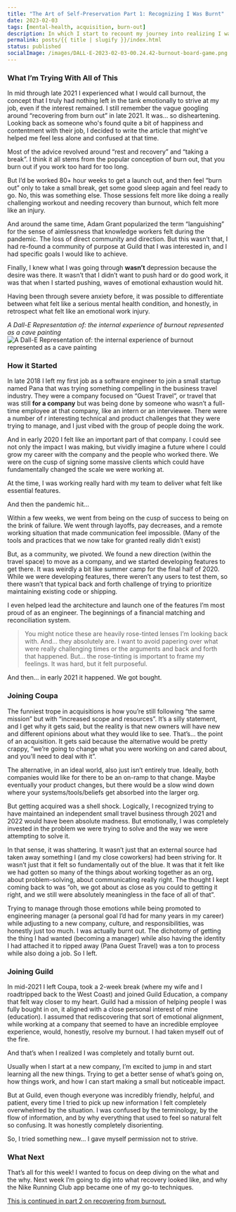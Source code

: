 ```yaml
---
title: "The Art of Self-Preservation Part 1: Recognizing I Was Burnt"
date: 2023-02-03
tags: [mental-health, acquisition, burn-out]
description: In which I start to recount my journey into realizing I was burnt out.
permalink: posts/{{ title | slugify }}/index.html
status: published
socialImage: /images/DALL·E-2023-02-03-00.24.42-burnout-board-game.png
---
```


### What I’m Trying With All of This

In mid through late 2021 I experienced what I would call burnout, the concept that I truly had nothing left in the tank emotionally to strive at my job, even if the interest remained. I still remember the vague googling around “recovering from burn out” in late 2021. It was… so disheartening. Looking back as someone who's found quite a bit of happiness and contentment with their job, I decided to write the article that might've helped me feel less alone and confused at that time.

Most of the advice revolved around “rest and recovery” and “taking a break”. I think it all stems from the popular conception of burn out, that you burn out if you work too hard for too long.

But I’d be worked 80+ hour weeks to get a launch out, and then feel “burn out” only to take a small break, get some good sleep again and feel ready to go. No, this was something else. Those sessions felt more like doing a really challenging workout and needing recovery than burnout, which felt more like an injury.

And around the same time, Adam Grant popularized the term “languishing” for the sense of aimlessness that knowledge workers felt during the pandemic. The loss of direct community and direction. But this wasn’t that, I had re-found a community of purpose at Guild that I was interested in, and I had specific goals I would like to achieve.

Finally, I knew what I was going through **wasn’t** depression because the desire was there. It wasn’t that I didn’t want to push hard or do good work, it was that when I started pushing, waves of emotional exhaustion would hit.

Having been through severe anxiety before, it was possible to differentiate between what felt like a serious mental health condition, and honestly, in retrospect what felt like an emotional work injury.

_A Dall-E Representation of: the internal experience of burnout represented as a cave painting_
![A Dall-E Representation of: the internal experience of burnout represented as a cave painting](/images/DALL·E-2023-02-03-00.23.23-burnout-cave-painting.png)

### How it Started

In late 2018 I left my first job as a software engineer to join a small startup named Pana that was trying something compelling in the business travel industry. They were a company focused on “Guest Travel”, or travel that was still **for a company** but was being done by someone who wasn’t a full-time employee at that company, like an intern or an interviewee. There were a number of r interesting technical and product challenges that they were trying to manage, and I just vibed with the group of people doing the work.

And in early 2020 I felt like an important part of that company. I could see not only the impact I was making, but vividly imagine a future where I could grow my career with the company and the people who worked there. We were on the cusp of signing some massive clients which could have fundamentally changed the scale we were working at.

At the time, I was working really hard with my team to deliver what felt like essential features.

And then the pandemic hit…

Within a few weeks, we went from being on the cusp of success to being on the brink of failure. We went through layoffs, pay decreases, and a remote working situation that made communication feel impossible. (Many of the tools and practices that we now take for granted really didn’t exist)

But, as a community, we pivoted. We found a new direction (within the travel space) to move as a company, and we started developing features to get there. It was weirdly a bit like summer camp for the final half of 2020. While we were developing features, there weren’t any users to test them, so there wasn’t that typical back and forth challenge of trying to prioritize maintaining existing code or shipping.

I even helped lead the architecture and launch one of the features I’m most proud of as an engineer. The beginnings of a financial matching and reconciliation system.

> You might notice these are heavily rose-tinted lenses I’m looking back with. And… they absolutely are. I want to avoid papering over what were really challenging times or the arguments and back and forth that happened. But… the rose-tinting is important to frame my feelings. It was hard, but it felt purposeful.

And then… in early 2021 it happened. We got bought.

### Joining Coupa

The funniest trope in acquisitions is how you’re still following “the same mission” but with “increased scope and resources”. It’s a silly statement, and I get why it gets said, but the reality is that new owners will have new and different opinions about what they would like to see. That’s… the point of an acquisition. It gets said because the alternative would be pretty crappy, “we’re going to change what you were working on and cared about, and you'll need to deal with it”.

The alternative, in an ideal world, also just isn’t entirely true. Ideally, both companies would like for there to be an on-ramp to that change. Maybe eventually your product changes, but there would be a slow wind down where your systems/tools/beliefs get absorbed into the larger org.

But getting acquired was a shell shock. Logically, I recognized trying to have maintained an independent small travel business through 2021 and 2022 would have been absolute madness. But emotionally, I was completely invested in the problem we were trying to solve and the way we were attempting to solve it.

In that sense, it was shattering. It wasn’t just that an external source had taken away something I (and my close coworkers) had been striving for. It wasn’t just that it felt so fundamentally out of the blue. It was that it felt like we had gotten so many of the things about working together as an org, about problem-solving, about communicating really right. The thought I kept coming back to was “oh, we got about as close as you could to getting it right, and we still were absolutely meaningless in the face of all of that”.

Trying to manage through those emotions while being promoted to engineering manager (a personal goal I’d had for many years in my career) while adjusting to a new company, culture, and responsibilities, was honestly just too much. I was actually burnt out. The dichotomy of getting the thing I had wanted (becoming a manager) while also having the identity I had attached it to ripped away (Pana Guest Travel) was a ton to process while also doing a job. So I left.

### Joining Guild

In mid-2021 I left Coupa, took a 2-week break (where my wife and I roadtripped back to the West Coast) and joined Guild Education, a company that felt way closer to my heart. Guild had a mission of helping people I was fully bought in on, it aligned with a close personal interest of mine (education). I assumed that rediscovering that sort of emotional alignment, while working at a company that seemed to have an incredible employee experience, would, honestly, resolve my burnout. I had taken myself out of the fire.

And that’s when I realized I was completely and totally burnt out.

Usually when I start at a new company, I’m excited to jump in and start learning all the new things. Trying to get a better sense of what’s going on, how things work, and how I can start making a small but noticeable impact.

But at Guild, even though everyone was incredibly friendly, helpful, and patient, every time I tried to pick up new information I felt completely overwhelmed by the situation. I was confused by the terminology, by the flow of information, and by why everything that used to feel so natural felt so confusing. It was honestly completely disorienting.

So, I tried something new… I gave myself permission not to strive.

### What Next

That’s all for this week! I wanted to focus on deep diving on the what and the why. Next week I’m going to dig into what recovery looked like, and why the Nike Running Club app became one of my go-to techniques.

[This is continued in part 2 on recovering from burnout.](/posts/the-art-of-self-preservation-part-2-recovery)
